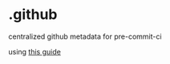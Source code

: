 .github
=======

centralized github metadata for pre-commit-ci

using [this guide]

[this guide]: https://docs.github.com/en/communities/setting-up-your-project-for-healthy-contributions/creating-a-default-community-health-file
